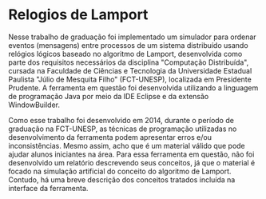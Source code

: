 # Relogios de Lamport
Nesse trabalho de graduação foi implementado um simulador para ordenar eventos (mensagens) entre processos de um sistema distribuído usando relógios lógicos baseado no algoritmo de Lamport, desenvolvida como parte dos requisitos necessários da disciplina "Computação Distribuída", cursada na Faculdade de Ciências e Tecnologia da Universidade Estadual Paulista "Júlio de Mesquita Filho" (FCT-UNESP), localizada em Presidente Prudente. A ferramenta em questão foi desenvolvida utilizando a linguagem de programação Java por meio da IDE Eclipse e da extensão WindowBuilder.

Como esse trabalho foi desenvolvido em 2014, durante o período de graduação na FCT-UNESP, as técnicas de programação utilizadas no desenvolvimento da ferramenta podem apresentar erros e/ou inconsistências. Mesmo assim, acho que é um material válido que pode ajudar alunos iniciantes na área. Para essa ferramenta em questão, não foi desenvolvido um relatório descrevendo seus conceitos, já que o material é focado na simulação artificial do conceito do algoritmo de Lamport. Contudo, há uma breve descrição dos conceitos tratados incluída na interface da ferramenta.
